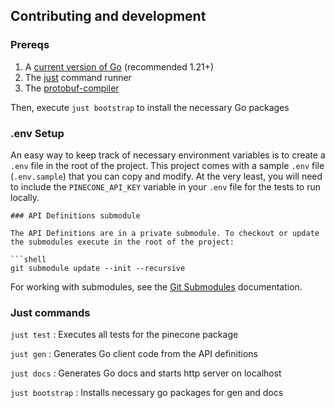 ## Contributing and development

### Prereqs

1. A [current version of Go](https://go.dev/doc/install) (recommended 1.21+)
2. The [just](https://github.com/casey/just?tab=readme-ov-file#installation) command runner
3. The [protobuf-compiler](https://grpc.io/docs/protoc-installation/)

Then, execute `just bootstrap` to install the necessary Go packages

### .env Setup

An easy way to keep track of necessary environment variables is to create a `.env` file in the root of the project.
This project comes with a sample `.env` file (`.env.sample`) that you can copy and modify. At the very least, you
will need to include the `PINECONE_API_KEY` variable in your `.env` file for the tests to run locally.

````shell
### API Definitions submodule

The API Definitions are in a private submodule. To checkout or update the submodules execute in the root of the project:

```shell
git submodule update --init --recursive
````

For working with submodules, see the [Git Submodules](https://git-scm.com/book/en/v2/Git-Tools-Submodules)
documentation.

### Just commands

`just test` : Executes all tests for the pinecone package

`just gen` : Generates Go client code from the API definitions

`just docs` : Generates Go docs and starts http server on localhost

`just bootstrap` : Installs necessary go packages for gen and docs
